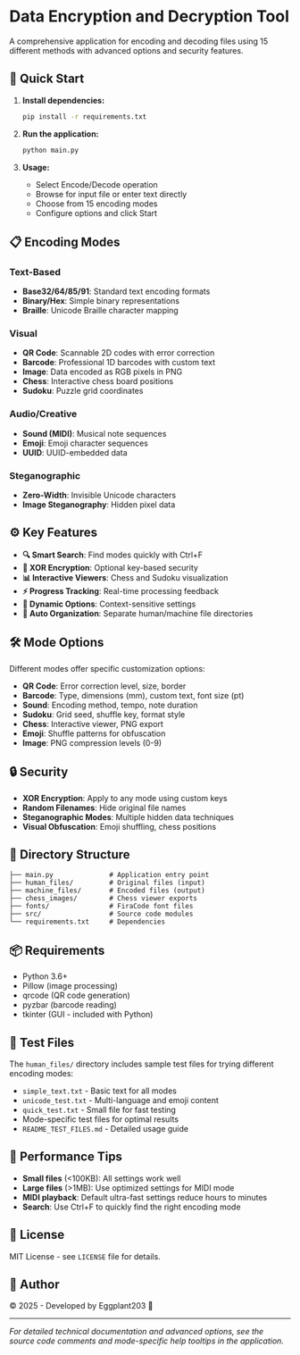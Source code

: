 # Data Encryption and Decryption Tool

A comprehensive application for encoding and decoding files using 15 different methods with advanced options and security features.

## 🚀 Quick Start

1. **Install dependencies:**

   ```bash
   pip install -r requirements.txt
   ```

2. **Run the application:**

   ```bash
   python main.py
   ```

3. **Usage:**
   - Select Encode/Decode operation
   - Browse for input file or enter text directly
   - Choose from 15 encoding modes
   - Configure options and click Start

## 📋 Encoding Modes

### Text-Based

- **Base32/64/85/91**: Standard text encoding formats
- **Binary/Hex**: Simple binary representations
- **Braille**: Unicode Braille character mapping

### Visual

- **QR Code**: Scannable 2D codes with error correction
- **Barcode**: Professional 1D barcodes with custom text
- **Image**: Data encoded as RGB pixels in PNG
- **Chess**: Interactive chess board positions
- **Sudoku**: Puzzle grid coordinates

### Audio/Creative

- **Sound (MIDI)**: Musical note sequences
- **Emoji**: Emoji character sequences
- **UUID**: UUID-embedded data

### Steganographic

- **Zero-Width**: Invisible Unicode characters
- **Image Steganography**: Hidden pixel data

## ⚙️ Key Features

- **🔍 Smart Search**: Find modes quickly with Ctrl+F
- **🔐 XOR Encryption**: Optional key-based security
- **📊 Interactive Viewers**: Chess and Sudoku visualization
- **⚡ Progress Tracking**: Real-time processing feedback
- **🎨 Dynamic Options**: Context-sensitive settings
- **📁 Auto Organization**: Separate human/machine file directories

## 🛠️ Mode Options

Different modes offer specific customization options:

- **QR Code**: Error correction level, size, border
- **Barcode**: Type, dimensions (mm), custom text, font size (pt)
- **Sound**: Encoding method, tempo, note duration
- **Sudoku**: Grid seed, shuffle key, format style
- **Chess**: Interactive viewer, PNG export
- **Emoji**: Shuffle patterns for obfuscation
- **Image**: PNG compression levels (0-9)

## 🔒 Security

- **XOR Encryption**: Apply to any mode using custom keys
- **Random Filenames**: Hide original file names
- **Steganographic Modes**: Multiple hidden data techniques
- **Visual Obfuscation**: Emoji shuffling, chess positions

## 📁 Directory Structure

```
├── main.py              # Application entry point
├── human_files/         # Original files (input)
├── machine_files/       # Encoded files (output)
├── chess_images/        # Chess viewer exports
├── fonts/               # FiraCode font files
├── src/                 # Source code modules
└── requirements.txt     # Dependencies
```

## 📦 Requirements

- Python 3.6+
- Pillow (image processing)
- qrcode (QR code generation)
- pyzbar (barcode reading)
- tkinter (GUI - included with Python)

## 📖 Test Files

The `human_files/` directory includes sample test files for trying different encoding modes:

- `simple_text.txt` - Basic text for all modes
- `unicode_test.txt` - Multi-language and emoji content
- `quick_test.txt` - Small file for fast testing
- Mode-specific test files for optimal results
- `README_TEST_FILES.md` - Detailed usage guide

## 🎯 Performance Tips

- **Small files** (<100KB): All settings work well
- **Large files** (>1MB): Use optimized settings for MIDI mode
- **MIDI playback**: Default ultra-fast settings reduce hours to minutes
- **Search**: Use Ctrl+F to quickly find the right encoding mode

## 📄 License

MIT License - see `LICENSE` file for details.

## 👤 Author

© 2025 - Developed by Eggplant203 🍆

---

_For detailed technical documentation and advanced options, see the source code comments and mode-specific help tooltips in the application._
